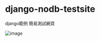 # django-nodb-testsite
django範例 簡易測試網頁

![image](https://mdn.mozillademos.org/files/15728/Django_Skeleton_Website_Homepage.png)
